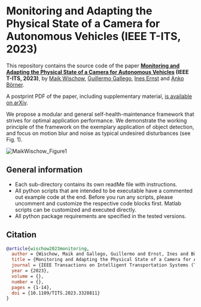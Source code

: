 # Monitoring and Adapting the Physical State of a Camera for Autonomous Vehicles (IEEE T-ITS, 2023)

This repository contains the source code of the paper **[Monitoring and Adapting the Physical State of a Camera for Autonomous Vehicles](https://doi.org/10.1109/TITS.2023.3328811) (IEEE T-ITS, 2023)**,  by [Maik Wischow](https://www.researchgate.net/profile/Maik-Wischow), [Guillermo Gallego](https://sites.google.com/view/guillermogallego), [Ines Ernst](https://www.researchgate.net/profile/Ines-Ernst) and [Anko Börner](https://www.researchgate.net/profile/Anko-Boerner). 

A postprint PDF of the paper, including supplementary material, [is available on arXiv](https://arxiv.org/pdf/2112.05456).

We propose a modular and general self-health-maintenance framework that strives for optimal application performance. 
We demonstrate the working principle of the framework on the exemplary application of object detection, and focus on motion blur and noise as typical undesired disturbances (see Fig. 1).

![MaikWischow_Figure1](https://user-images.githubusercontent.com/93527304/207606237-2ed213b7-7aab-4958-9e10-06eb6cd14797.png)

## General information
- Each sub-directory contains its own readMe file with instructions.
- All python scripts that are intended to be executable have a commented out example code at the end. Before you run any scripts, please uncomment and customize the respective code blocks first. Matlab scripts can be customized and executed directly.
- All python package requirements are specified in the tested versions.

## Citation
```bibtex
@article{wischow2023monitoring,
  author = {Wischow, Maik and Gallego, Guillermo and Ernst, Ines and Börner, Anko},
  title = {Monitoring and Adapting the Physical State of a Camera for Autonomous Vehicles},
  journal = {IEEE Transactions on Intelligent Transportation Systems (T-ITS)},
  year = {2023},
  volume = {},
  number = {},
  pages = {1-14},
  doi = {10.1109/TITS.2023.3328811}
}
